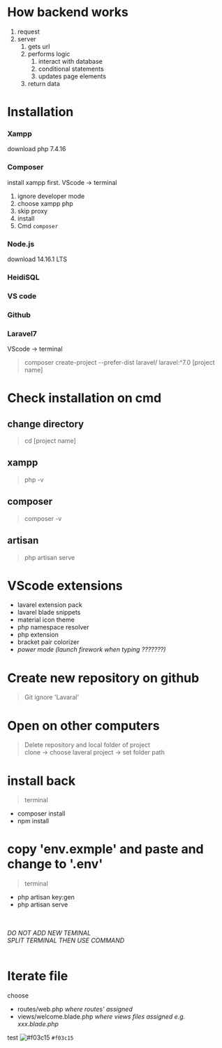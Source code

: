 # How backend works
1. request <br>
2. server <br>
   1. gets url <br>
   2. performs logic <br>
       1. interact with database <br>
       2. conditional statements <br>
       3. updates page elements <br>
   3. return data



# Installation
### Xampp
 download php 7.4.16

### Composer
 install xampp first. VScode -> terminal <br>
1. ignore developer mode
2. choose xampp php
3. skip proxy
4. install
5. Cmd
`composer`

### Node.js
   download 14.16.1 LTS

### HeidiSQL

### VS code

### Github
### Laravel7
   VScode -> terminal <br>
> composer create-project --prefer-dist laravel/  laravel:^7.0 [project name]



# Check installation on cmd
## change directory 
> cd [project name] <br>
## xampp
> php -v <br>
## composer
> composer -v <br>
## artisan
> php artisan serve <br>



# VScode extensions
- lavarel extension pack
- lavarel blade snippets
- material icon theme
- php namespace resolver
- php extension
- bracket pair colorizer
- *power mode (launch firework when typing ???????)*



# Create new repository on github
> Git ignore 'Lavaral'



# Open on other computers
> Delete repository and local folder of project <br>
> clone -> choose laveral project -> set folder path 


# install back
> terminal <br>
* composer install <br>
* npm install

# copy 'env.exmple' and paste and change to '.env'
> terminal <br>
* php artisan key:gen <br>
* php artisan serve



<br><br>
*DO NOT ADD NEW TEMINAL* <br>
*SPLIT TERMINAL THEN USE COMMAND*
<br><br>


# Iterate file
choose
- routes/web.php  *where routes' assigned*
- views/welcome.blade.php *where views files assigned* *e.g. xxx.blade.php*




test
![#f03c15](https://via.placeholder.com/15/f03c15/000000?text=+) `#f03c15`
